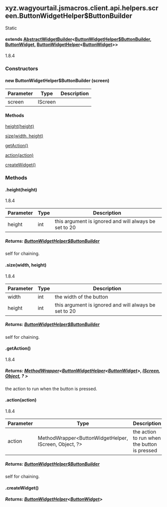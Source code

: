 

xyz.wagyourtail.jsmacros.client.api.helpers.screen.ButtonWidgetHelper$ButtonBuilder
-----------------------------------------------------------------------------------

Static
#### extends [AbstractWidgetBuilder](1.9.2/xyz/wagyourtail/jsmacros/client/api/helpers/screen/AbstractWidgetBuilder.html)<[ButtonWidgetHelper$ButtonBuilder](#), [ButtonWidget](https://wagyourtail.xyz/Projects/MinecraftMappingViewer/App?mapping=INTERMEDIARY,YARN&version=1.20.5&search=net/minecraft/client/gui/widget/ButtonWidget), [ButtonWidgetHelper](1.9.2/xyz/wagyourtail/jsmacros/client/api/helpers/screen/ButtonWidgetHelper.html)<[ButtonWidget](https://wagyourtail.xyz/Projects/MinecraftMappingViewer/App?mapping=INTERMEDIARY,YARN&version=1.20.5&search=net/minecraft/client/gui/widget/ButtonWidget)>>

1.8.4

### Constructors

#### new ButtonWidgetHelper$ButtonBuilder (screen)

| Parameter | Type | Description |
|---|---|---|
| screen | IScreen |  |



#### Methods

[height(height)](#height-int-)


[size(width, height)](#size-int-int-)


[getAction()](#getAction-)


[action(action)](#action-MethodWrapper-)


[createWidget()](#createWidget-)



### Methods

#### .height(height)

1.8.4

| Parameter | Type | Description |
|---|---|---|
| height | int | this argument is ignored and will always be set to 20 |

##### Returns: [ButtonWidgetHelper$ButtonBuilder](#)

self for chaining.



#### .size(width, height)

1.8.4

| Parameter | Type | Description |
|---|---|---|
| width | int | the width of the button |
| height | int | this argument is ignored and will always be set to 20 |

##### Returns: [ButtonWidgetHelper$ButtonBuilder](#)

self for chaining.



#### .getAction()

1.8.4


##### Returns: [MethodWrapper](1.9.2/xyz/wagyourtail/jsmacros/core/MethodWrapper.html)<[ButtonWidgetHelper](1.9.2/xyz/wagyourtail/jsmacros/client/api/helpers/screen/ButtonWidgetHelper.html)<[ButtonWidget](https://wagyourtail.xyz/Projects/MinecraftMappingViewer/App?mapping=INTERMEDIARY,YARN&version=1.20.5&search=net/minecraft/client/gui/widget/ButtonWidget)>, [IScreen](1.9.2/xyz/wagyourtail/jsmacros/client/api/classes/render/IScreen.html), [Object](https://docs.oracle.com/javase/8/docs/api/index.html?java/lang/Object.html), ? >

the action to run when the button is pressed.



#### .action(action)

1.8.4

| Parameter | Type | Description |
|---|---|---|
| action | MethodWrapper<ButtonWidgetHelper<ButtonWidget>, IScreen, Object, ?> | the action to run when the button is pressed |

##### Returns: [ButtonWidgetHelper$ButtonBuilder](#)

self for chaining.



#### .createWidget()


##### Returns: [ButtonWidgetHelper](1.9.2/xyz/wagyourtail/jsmacros/client/api/helpers/screen/ButtonWidgetHelper.html)<[ButtonWidget](https://wagyourtail.xyz/Projects/MinecraftMappingViewer/App?mapping=INTERMEDIARY,YARN&version=1.20.5&search=net/minecraft/client/gui/widget/ButtonWidget)>




